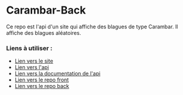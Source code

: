 # Carambar-Back

Ce repo est l'api d'un site qui affiche des blagues de type Carambar.
Il affiche des blagues aléatoires.

### Liens à utiliser :

- [Lien vers le site](https://carambar-front.vercel.app/)
- [Lien vers l'api](https://carambar-back-saob.onrender.com/)
- [Lien vers la documentation de l'api](https://carambar-back-saob.onrender.com/api/docs)
- [Lien vers le repo front](https://github.com/Emixam309/carambar-front)
- [Lien vers le repo back](https://github.com/Emixam309/chatbot-back)